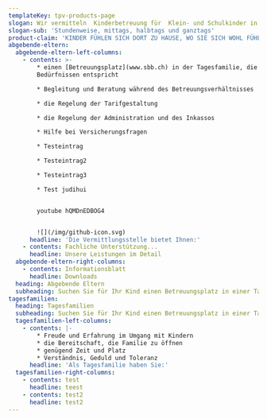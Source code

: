 ```yaml
---
templateKey: tpv-products-page
slogan: Wir vermitteln  Kinderbetreuung für  Klein- und Schulkinder in  Tagesfamilien.
slogan-sub: 'Stundenweise, mittags, halbtags und ganztags'
product-claim: 'KINDER FÜHLEN SICH DORT ZU HAUSE, WO SIE SICH WOHL FÜHLEN.!'
abgebende-eltern:
  abgebende-eltern-left-columns:
    - contents: >-
        * einen [Betreuungsplatz](www.sbb.ch) in der Tagesfamilie, die Ihren
        Bedürfnissen entspricht

        * Begleitung und Beratung während des Betreuungsverhältnisses

        * die Regelung der Tarifgestaltung

        * die Regelung der Administration und des Inkassos

        * Hilfe bei Versicherungsfragen

        * Testeintrag

        * Testeintrag2

        * Testeintrag3

        * Test judihui


        youtube hQMDnEDBOG4


        ![](/img/github-icon.svg)
      headline: 'Die Vermittlungsstelle bietet Ihnen:'
    - contents: Fachliche Unterstützung...
      headline: Unsere Leistungen im Detail
  abgebende-eltern-right-columns:
    - contents: Informationsblatt
      headline: Downloads
  heading: Abgebende Eltern
  subheading: Suchen Sie für Ihr Kind einen Betreuungsplatz in einer Tagesfamilie?
tagesfamilien:
  heading: Tagesfamilien
  subheading: Suchen Sie für Ihr Kind einen Betreuungsplatz in einer Tagesfamilie?
  tagesfamilien-left-columns:
    - contents: |-
        * Freude und Erfahrung im Umgang mit Kindern
        * die Bereitschaft, die Familie zu öffnen
        * genügend Zeit und Platz
        * Verständnis, Geduld und Toleranz
      headline: 'Als Tagesfamilie haben Sie:'
  tagesfamilien-right-columns:
    - contents: test
      headline: teest
    - contents: test2
      headline: test2
---
```


